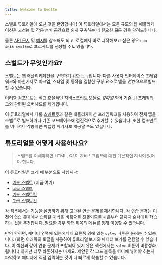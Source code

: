 ```yaml
---
title: Welcome to Svelte
---
```


스벨트 튜토리얼에 오신 것을 환영합니다! 이 튜토리얼에서는 모든 규모의 웹 애플리케이션을 고성능 및 작은 설치 공간으로 쉽게 구축하는 데 필요한 모든 것을 알려드립니다.

물론 [API 문서](https://svelte.kr/docs) 및 [예시](https://svelte.dev/examples)를 참조해도 되고, 로컬에서 바로 시작해보고 싶은 경우 `npm init svelte`로 프로젝트를 생성할 수도 있습니다.

## 스벨트가 무엇인가요?

스벨트는 웹 애플리케이션을 구축하기 위한 도구입니다. 다른 사용자 인터페이스 프레임워크와 마찬가지로 마크업, 스타일 및 동작을 결합한 구성 요소로 앱을 _선언적으로_ 빌드할 수 있습니다.

이러한 컴포넌트는 작고 효율적인 자바스크립트 모듈로 _컴파일_ 되어 기존 UI 프레임워크와 관련된 오버헤드를 제거합니다.

이 튜토리얼에서 다룰 [스벨트킷](https://kit.svelte.dev)과 같은 애플리케이션 프레임워크를 사용하여 전체 앱을 스벨트로 빌드하거나 기존 코드베이스에 점진적으로 추가할 수 있습니다. 또한 컴포넌트를 어디서나 작동하는 독립형 패키지로 제공할 수도 있습니다.

## 튜토리얼을 어떻게 사용하나요?

> 스벨트를 이해하려면 HTML, CSS, 자바스크립트에 대한 기본적인 지식이 있어야 합니다.

이 튜토리얼은 크게 네 부분으로 나뉩니다:

- [기초 스벨트](/tutorial/welcome-to-svelte) (지금 여기)
- [고급 스벨트](/tutorial/tweens)
- [기초 스벨트킷](/tutorial/introducing-sveltekit)
- [고급 스벨트킷](/tutorial/optional-params)

각 섹션에서는 기능을 설명하기 위해 고안된 연습 문제를 제시합니다. 각 연습 문제는 이전의 연습 문제에서 습득한 지식을 바탕으로 진행되므로 처음부터 끝까지 순서대로 학습하는 것을 추천합니다. 필요한 경우 화면 위쪽의 메뉴를 통해 이동할 수 있습니다.

만약 막히면, <span class="desktop">에디터 왼쪽에 있는</span><span class="mobile">에디터 오른쪽 위에 있는</span> `solve` 버튼을 눌러볼 수 있습니다. (<span class="mobile">화면 아래쪽의 토글을 사용하여 튜토리얼 보기와 에디터 보기를 전환할 수 있습니다. </span>이 섹션과 같이 연습 문제가 포함되어 있지 않은 섹션에서는 `solve` 버튼이 비활성화됩니다.) 하지만 너무 의존하지는 마세요. 제안된 각 코드 블록을 어디에 넣어야 하는지 파악하고 에디터에 직접 입력하는 것이 더 빠르게 학습할 수 있습니다.
